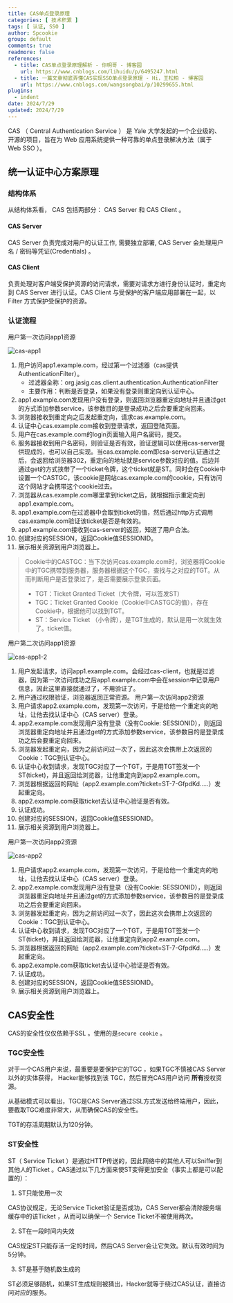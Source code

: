 ```yaml
---
title: CAS单点登录原理
categories: [ 技术积累 ]
tags: [ 认证, SSO ]
author: Spcookie
group: default
comments: true
readmore: false
references:
  - title: CAS单点登录原理解析 - 你明哥 - 博客园
    url: https://www.cnblogs.com/lihuidu/p/6495247.html
  - title: 一篇文章彻底弄懂CAS实现SSO单点登录原理 - Hi，王松柏 - 博客园
    url: https://www.cnblogs.com/wangsongbai/p/10299655.html
plugins:
  - indent
date: 2024/7/29
updated: 2024/7/29
---
```


CAS （ Central Authentication Service ） 是 Yale 大学发起的一个企业级的、开源的项目，旨在为 Web 应用系统提供一种可靠的单点登录解决方法（属于 Web SSO ）。

<!-- more -->

## 统一认证中心方案原理

### 结构体系

从结构体系看， CAS 包括两部分： CAS Server 和 CAS Client 。

#### CAS Server

CAS Server 负责完成对用户的认证工作, 需要独立部署, CAS Server 会处理用户名 / 密码等凭证(Credentials) 。

#### CAS Client

负责处理对客户端受保护资源的访问请求，需要对请求方进行身份认证时，重定向到 CAS Server 进行认证。CAS Client 与受保护的客户端应用部署在一起，以 Filter 方式保护受保护的资源。

### 认证流程

用户第一次访问app1资源

![cas-app1](https://spcookie.oss-cn-hangzhou.aliyuncs.com/cas-app1-2024-07-29.jpg)

1. 用户访问app1.example.com，经过第一个过滤器（cas提供AuthenticationFilter）。
    - 过滤器全称：org.jasig.cas.client.authentication.AuthenticationFilter
    - 主要作用：判断是否登录，如果没有登录则重定向到认证中心。
2. app1.example.com发现用户没有登录，则返回浏览器重定向地址并且通过get的方式添加参数service，该参数目的是登录成功之后会要重定向回来。
3. 浏览器接收到重定向之后发起重定向，请求cas.example.com。
4. 认证中心cas.example.com接收到登录请求，返回登陆页面。
5. 用户在cas.example.com的login页面输入用户名密码，提交。
6. 服务器接收到用户名密码，则验证是否有效，验证逻辑可以使用cas-server提供现成的，也可以自己实现。当cas.example.com即csa-server认证通过之后，会返回给浏览器302，重定向的地址就是service参数对应的值。后边并通过get的方式挟带了一个ticket令牌，这个ticket就是ST。同时会在Cookie中设置一个CASTGC，该cookie是网站cas.example.com的cookie，只有访问这个网站才会携带这个cookie过去。
7. 浏览器从cas.example.com哪里拿到ticket之后，就根据指示重定向到app1.example.com。
8. app1.example.com在过滤器中会取到ticket的值，然后通过http方式调用cas.example.com验证该ticket是否是有效的。
9.  app1.example.com接收到cas-server的返回，知道了用户合法。
10. 创建对应的SESSION，返回Cookie值SESSIONID。
11. 展示相关资源到用户浏览器上。

> Cookie中的CASTGC：当下次访问cas.example.com时，浏览器将Cookie中的TGC携带到服务器，服务器根据这个TGC，查找与之对应的TGT。从而判断用户是否登录过了，是否需要展示登录页面。
> - TGT：Ticket Granted Ticket（大令牌，可以签发ST）
> - TGC：Ticket Granted Cookie（Cookie中CASTGC的值），存在Cookie中，根据他可以找到TGT。
> - ST：Service Ticket （小令牌），是TGT生成的，默认是用一次就生效了。ticket值。

用户第二次访问app1资源

![cas-app1-2](https://spcookie.oss-cn-hangzhou.aliyuncs.com/cas-app1-2-2024-07-29.jpg)

1. 用户发起请求，访问app1.example.com。会经过cas-client，也就是过滤器，因为第一次访问成功之后app1.example.com中会在session中记录用户信息，因此这里直接就通过了，不用验证了。
2. 用户通过权限验证，浏览器返回正常资源。
用户第一次访问app2资源
1. 用户请求app2.example.com，发现第一次访问，于是给他一个重定向的地址，让他去找认证中心（CAS server）登录。
2. app2.example.com发现用户没有登录（没有Cookie: SESSIONID），则返回浏览器重定向地址并且通过get的方式添加参数service，该参数目的是登录成功之后会要重定向回来。
3. 浏览器发起重定向，因为之前访问过一次了，因此这次会携带上次返回的Cookie：TGC到认证中心。
4. 认证中心收到请求，发现TGC对应了一个TGT，于是用TGT签发一个ST(ticket)，并且返回给浏览器，让他重定向到app2.example.com。
5. 浏览器根据返回的网址（app2.example.com?ticket=ST-7-GfpdKd.....）发起重定向。
6. app2.example.com获取ticket去认证中心验证是否有效。
7. 认证成功。
8. 创建对应的SESSION，返回Cookie值SESSIONID。
9. 展示相关资源到用户浏览器上。

用户第一次访问app2资源

![cas-app2](https://spcookie.oss-cn-hangzhou.aliyuncs.com/cas-app2-2024-07-29.jpg)

1. 用户请求app2.example.com，发现第一次访问，于是给他一个重定向的地址，让他去找认证中心（CAS server）登录。
2. app2.example.com发现用户没有登录（没有Cookie: SESSIONID），则返回浏览器重定向地址并且通过get的方式添加参数service，该参数目的是登录成功之后会要重定向回来。
3. 浏览器发起重定向，因为之前访问过一次了，因此这次会携带上次返回的Cookie：TGC到认证中心。
4. 认证中心收到请求，发现TGC对应了一个TGT，于是用TGT签发一个ST(ticket)，并且返回给浏览器，让他重定向到app2.example.com。
5. 浏览器根据返回的网址（app2.example.com?ticket=ST-7-GfpdKd.....）发起重定向。
6. app2.example.com获取ticket去认证中心验证是否有效。
7. 认证成功。
8. 创建对应的SESSION，返回Cookie值SESSIONID。
9. 展示相关资源到用户浏览器上。

##  CAS安全性

CAS的安全性仅仅依赖于SSL 。使用的是`secure cookie` 。

### TGC安全性

对于一个CAS用户来说，最重要是要保护它的TGC ，如果TGC不慎被CAS Server以外的实体获得， Hacker能够找到该 TGC，然后冒充CAS用户访问 **所有**授权资源。

从基础模式可以看出，TGC是CAS Server通过SSL方式发送给终端用户，因此，要截取TGC难度非常大，从而确保CAS的安全性。

TGT的存活周期默认为120分钟。

### ST安全性

ST（ Service Ticket ）是通过HTTP传送的，因此网络中的其他人可以Sniffer到其他人的Ticket 。CAS通过以下几方面来使ST变得更加安全（事实上都是可以配置的）：

1.  ST只能使用一次

CAS协议规定，无论Service Ticket验证是否成功，CAS Server都会清除服务端缓存中的该Ticket ，从而可以确保一个 Service Ticket不被使用两次。

2.  ST在一段时间内失效

CAS规定ST只能存活一定的时间，然后CAS Server会让它失效。默认有效时间为5分钟。

3. ST是基于随机数生成的

ST必须足够随机，如果ST生成规则被猜出，Hacker就等于绕过CAS认证，直接访问对应的服务。